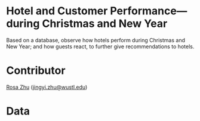 # Hotel and Customer Performance—during Christmas and New Year
Based on a database, observe how hotels perform during Christmas and New Year; and how guests react, to further give recommendations to hotels.

# Contributor
[Rosa Zhu](https://github.com/rooosaJUJU) (jingyi.zhu@wustl.edu)

# Data
